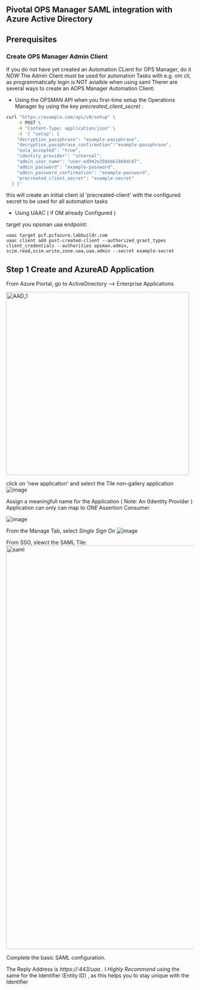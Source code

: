 ## Pivotal OPS Manager SAML integration with Azure Active Directory


## Prerequisites
### Create OPS Manager Admin Client
If you do not have yet created an Automation CLient for OPS Manager, do it *NOW*
The Admin Client must be used for automation Tasks with e.g. om cli, as programmatically login is NOT avialble when using saml
Therer are several ways to create an AOPS Manager Automation Client:

- Using the OPSMAN API
  when you first-time setup the Operations Manager by using the key *precreated_client_secret* :
  
```bash
curl "https://example.com/api/v0/setup" \
    -X POST \
    -H "Content-Type: application/json" \
    -d '{ "setup": {
    "decryption_passphrase": "example-passphrase",
    "decryption_passphrase_confirmation":"example-passphrase",
    "eula_accepted": "true",
    "identity_provider": "internal",
    "admin_user_name": "user-ed942e358eb61868dc87",
    "admin_password": "example-password",
    "admin_password_confirmation": "example-password",
    "precreated_client_secret": "example-secret"
  } }'
```
  this will create an initial client id 'precreated-client' with the configured secret to be used for all automation tasks
  
  
  - Using UAAC ( if OM already Configured )
  
  target you opsman uaa endpoint:
```
uaac target pcf.pcfazure.labbuildr.com
uaac client add post-created-client --authorized_grant_types client_credentials --authorities opsman.admin, scim.read,scim.write,zone.uaa,uaa.admin --secret example-secret
```

## Step 1 Create and AzureAD Application

From Azure Piortal, go to ActiveDirectory --> Enterprise Applications

<img width="491" alt="AAD_1" src="https://user-images.githubusercontent.com/8255007/56279931-62b2dd80-6109-11e9-8e00-4b502df9f99e.png">

click on 'new application' and select the Tile non-gallery application
![image](https://user-images.githubusercontent.com/8255007/56280181-f5537c80-6109-11e9-8a40-d833bb456edc.png)

Assign a meaningfull name for the Application ( Note: An (Identity Provider ) Application can only can map to *ONE* Assertion Consumer.

![image](https://user-images.githubusercontent.com/8255007/56280316-39df1800-610a-11e9-8395-d785be7ead61.png)

From the Manage Tab, select *Single Sign On*
![image](https://user-images.githubusercontent.com/8255007/56280316-39df1800-610a-11e9-8395-d785be7ead61.png)

From SSO, slewct the SAML Tile:
<img width="1083" alt="saml" src="https://user-images.githubusercontent.com/8255007/56281159-35b3fa00-610c-11e9-80fd-8bb6e82195fa.png">

Complete the basic SAML configuration.

The Reply Address is *https://<your-ops-manager>:443/uaa* . I *Highly Recommend* using the same for the Identifier (Entity ID) , as this helps you to stay unique with the Identifier









